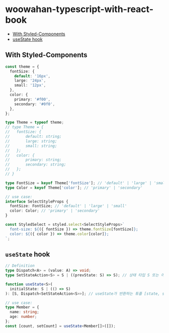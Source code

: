 # woowahan-typescript-with-react-book
- [With Styled-Components](https://github.com/saul-atomrigs/woowahan-typescript-with-react-book/edit/main/README.md#with-styled-components)
- [useState hook](https://github.com/saul-atomrigs/woowahan-typescript-with-react-book?tab=readme-ov-file#usestate-hook)

## With Styled-Components
```ts
const theme = {
  fontSize: {
    default: '16px',
    large: '24px',
    small: '12px',
  },
  color: {
    primary: '#f00',
    secondary: '#0f0',
  },
};

type Theme = typeof theme;
// type Theme = {
//   fontSize: {
//       default: string;
//       large: string;
//       small: string;
//   };
//   color: {
//       primary: string;
//       secondary: string;
//   };
// }

type FontSize = keyof Theme['fontSize']; // 'default' | 'large' | 'small'
type Color = keyof Theme['color']; // 'primary' | 'secondary'

// use case:
interface SelectStyleProps {
  fontSize: FontSize; // 'default' | 'large' | 'small'
  color: Color; // 'primary' | 'secondary'
}

const StyledSelect = styled.select<SelectStyleProps>`
  font-size: ${({ fontSize }) => theme.fontSize[fontSize]};
  color: ${({ color }) => theme.color[color]};
`;

```

## `useState` hook
```ts
// Definition
type Dispatch<A> = (value: A) => void;
type SetStateAction<S> = S | ((prevState: S) => S); // 상태 타입 S 또는 이전 상태값을 받아 새로운 상태를 반환하는 함수 (prevState: S => S)

function useState<S>(
  initialState: S | (() => S)
): [S, Dispatch<SetStateAction<S>>]; // useState가 반환하는 튜플 [state, setState]

// use case:
type Member = {
  name: string;
  age: number;
};
const [count, setCount] = useState<Member[]>([]);
```
